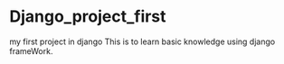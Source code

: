 # Django_project_first
my first project in django
This is to learn basic knowledge using django frameWork.
